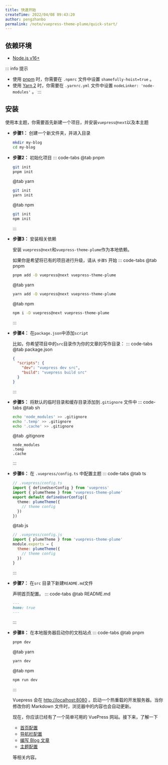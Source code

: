 ```yaml
---
title: 快速开始
createTime: 2022/04/08 09:43:20
author: pengzhanbo
permalink: /note/vuepress-theme-plume/quick-start/
---
```


## 依赖环境

- [Node.js v16+](https://nodejs.org/en/)

::: info 提示
- 使用 [pnpm](https://pnpm.io/zh/) 时，你需要在 `.npmrc` 文件中设置 `shamefully-hoist=true` 。
- 使用 [Yarn 2](https://yarnpkg.com/) 时，你需要在 `.yarnrc.yml` 文件中设置 `nodeLinker: 'node-modules'` 。
:::

## 安装
使用本主题，你需要首先新建一个项目，并安装`vuepress@next`以及本主题

- __步骤1：__ 创建一个新文件夹，并进入目录
  ``` sh
  mkdir my-blog
  cd my-blog
  ```

- __步骤2：__ 初始化项目
  ::: code-tabs
  @tab pnpm
  ``` sh
  git init
  pnpm init
  ```
  @tab yarn
  ``` sh
  git init
  yarn init
  ```
  @tab npm
  ``` sh
  git init
  npm init
  ```
  :::

- __步骤3：__ 安装相关依赖
  
  安装 `vuepress@next`和`vuepress-theme-plume`作为本地依赖。

  如果你是希望将已有的项目进行升级，请从 `步骤5` 开始
  ::: code-tabs
  @tab pnpm
  ``` sh
  pnpm add -D vuepress@next vuepress-theme-plume
  ```
  @tab yarn
  ``` sh
  yarn add -D vuepress@next vuepress-theme-plume
  ```
  @tab npm
  ``` sh
  npm i -D vuepress@next vuepress-theme-plume
  ```
  :::

- __步骤4：__ 在`package.json`中添加`script`
  
  比如，你希望项目中的`src`目录作为你的文章的写作目录：
  ::: code-tabs
  @tab package.json
  ``` json
  {
    "scripts": {
      "dev": "vuepress dev src",
      "build": "vuepress build src"
    }
  }
  ```
  :::
- __步骤5：__ 将默认的临时目录和缓存目录添加到`.gitignore` 文件中
  ::: code-tabs
  @tab sh
  ``` sh
  echo 'node_modules' >> .gitignore
  echo '.temp' >> .gitignore
  echo '.cache' >> .gitignore
  ```
  
  @tab .gitignore
  ``` text
  node_modules
  .temp
  .cache
  ```
  :::

- __步骤6：__ 在 `.vuepress/config.ts` 中配置主题
  ::: code-tabs
  @tab ts
  ``` ts
  // .vuepress/config.ts
  import { defineUserConfig } from 'vuepress'
  import { plumeTheme } from 'vuepress-theme-plume'
  export default defineUserConfig({
    theme: plumeTheme({
      // theme config
    })
  })
  ```
  
  @tab js
  ``` js
  // .vuepress/config.js
  import { plumeTheme } from 'vuepress-theme-plume'
  module.exports = {
    theme: plumeTheme({
      // theme config
    })
  }
  ```
  :::

- __步骤7：__ 在`src` 目录下新建`README.md`文件
  
  声明首页配置。
  ::: code-tabs
  @tab README.md
  ``` md
  ---
  home: true
  ---
  ```
  :::
- __步骤8：__ 在本地服务器启动你的文档站点
  ::: code-tabs
  @tab pnpm
  ```sh
  pnpm dev
  ```
  @tab yarn
  ``` sh
  yarn dev
  ```
  
  @tab npm
  ``` sh
  npm run dev
  ```
  :::

  Vuepress 会在 [http://localhost:8080](http://localhost:8080) 。启动一个热重载的开发服务器。当你修改你的 Markdown 文件时，浏览器中的内容也会自动更新。

  现在，你应该已经有了一个简单可用的 VuePress 网站。接下来，了解一下 

  - [首页配置](/note/vuepress-theme-plume/page-config/#首页配置字段)
  - [导航栏配置](/note/vuepress-theme-plume/theme-config/#navbar)
  - [编写 Blog 文章](/note/vuepress-theme-plume/write-article/)
  - [主题配置](/note/vuepress-theme-plume/theme-config/) 
  
  等相关内容。
